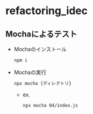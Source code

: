 # refactoring_idec

## Mochaによるテスト

- Mochaのインストール

  ```bash
  npm i
  ```

- Mochaの実行

  ```bash
  npx mocha {ディレクトリ}
  ```

  - ex.

    ```bash
    npx mocha 04/index.js
    ```
